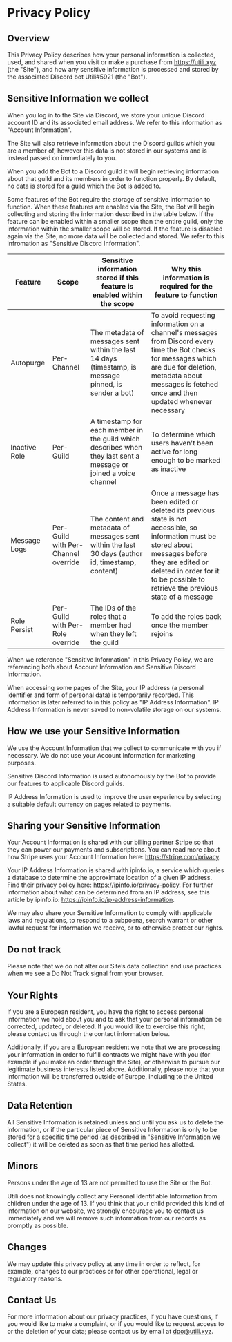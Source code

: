 # Privacy Policy

## Overview

This Privacy Policy describes how your personal information is collected, used, and shared when you visit or make a purchase from https://utili.xyz (the "Site"), and how any sensitive information is processed and stored by the associated Discord bot Utili#5921 (the "Bot").

## Sensitive Information we collect

When you log in to the Site via Discord, we store your unique Discord account ID and its associated email address. We refer to this information as "Account Information".

The Site will also retrieve information about the Discord guilds which you are a member of, however this data is not stored in our systems and is instead passed on immediately to you.

When you add the Bot to a Discord guild it will begin retrieving information about that guild and its members in order to function properly. By default, no data is stored for a guild which the Bot is added to.

Some features of the Bot require the storage of sensitive information to function. When these features are enabled via the Site, the Bot will begin collecting and storing the information described in the table below. If the feature can be enabled within a smaller scope than the entire guild, only the information within the smaller scope will be stored. If the feature is disabled again via the Site, no more data will be collected and stored. We refer to this infromation as "Sensitive Discord Information".

| Feature       | Scope                               | Sensitive information stored if this feature is enabled within the scope                                         | Why this information is required for the feature to function                                                                                                                                                                              |
|---------------|-------------------------------------|------------------------------------------------------------------------------------------------------------------|-------------------------------------------------------------------------------------------------------------------------------------------------------------------------------------------------------------------------------------------|
| Autopurge     | Per-Channel                         | The metadata of messages sent within the last 14 days (timestamp, is message pinned, is sender a bot)            | To avoid requesting information on a channel's messages from Discord every time the Bot checks for messages which are due for deletion, metadata about messages is fetched once and then updated whenever necessary                       |
| Inactive Role | Per-Guild                           | A timestamp for each member in the guild which describes when they last sent a message or joined a voice channel | To determine which users haven't been active for long enough to be marked as inactive                                                                                                                                                     |
| Message Logs  | Per-Guild with Per-Channel override | The content and metadata of messages sent within the last 30 days (author id, timestamp, content)                | Once a message has been edited or deleted its previous state is not accessible, so information must be stored about messages before they are edited or deleted in order for it to be possible to retrieve the previous state of a message |
| Role Persist  | Per-Guild with Per-Role override    | The IDs of the roles that a member had when they left the guild                                                  | To add the roles back once the member rejoins                                                                                                                                                                                             |

When we reference "Sensitive Information" in this Privacy Policy, we are referencing both about Account Information and Sensitive Discord Information.

When accessing some pages of the Site, your IP address (a personal identifier and form of personal data) is temporarily recorded. This information is later referred to in this policy as "IP Address Information". IP Address Information is never saved to non-volatile storage on our systems.

## How we use your Sensitive Information

We use the Account Information that we collect to communicate with you if necessary. We do not use your Account Information for marketing purposes.

Sensitive Discord Information is used autonomously by the Bot to provide our features to applicable Discord guilds.

IP Address Information is used to improve the user experience by selecting a suitable default currency on pages related to payments.

## Sharing your Sensitive Information

Your Account Information is shared with our billing partner Stripe so that they can power our payments and subscriptions. You can read more about how Stripe uses your Account Information here: https://stripe.com/privacy.

Your IP Address Information is shared with ipinfo.io, a service which queries a database to determine the approximate location of a given IP address. Find their privacy policy here: https://ipinfo.io/privacy-policy. For further information about what can be determined from an IP address, see this article by ipinfo.io: https://ipinfo.io/ip-address-information. 

We may also share your Sensitive Information to comply with applicable laws and regulations, to respond to a subpoena, search warrant or other lawful request for information we receive, or to otherwise protect our rights.

## Do not track

Please note that we do not alter our Site’s data collection and use practices when we see a Do Not Track signal from your browser.

## Your Rights

If you are a European resident, you have the right to access personal information we hold about you and to ask that your personal information be corrected, updated, or deleted. If you would like to exercise this right, please contact us through the contact information below.

Additionally, if you are a European resident we note that we are processing your information in order to fulfill contracts we might have with you (for example if you make an order through the Site), or otherwise to pursue our legitimate business interests listed above. Additionally, please note that your information will be transferred outside of Europe, including to the United States.

## Data Retention

All Sensitive Information is retained unless and until you ask us to delete the information, or if the particular piece of Sensitive Information is only to be stored for a specific time period (as described in "Sensitive Information we collect") it will be deleted as soon as that time period has allotted.

## Minors

Persons under the age of 13 are not permitted to use the Site or the Bot.

Utili does not knowingly collect any Personal Identifiable Information from children under the age of 13. If you think that your child provided this kind of information on our website, we strongly encourage you to contact us immediately and we will remove such information from our records as promptly as possible.

## Changes

We may update this privacy policy at any time in order to reflect, for example, changes to our practices or for other operational, legal or regulatory reasons.

## Contact Us

For more information about our privacy practices, if you have questions, if you would like to make a complaint, or if you would like to request access to or the deletion of your data; please contact us by email at dpo@utili.xyz.
